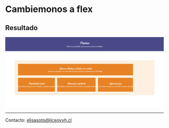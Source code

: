 # Cambiemonos a flex

## Resultado 

![Resultado](./resources/resultado.png)

---
Contacto: <elisasoto@liceovvh.cl>